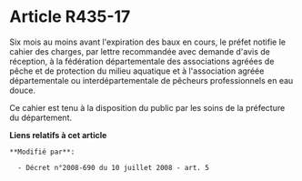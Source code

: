 # Article R435-17

Six mois au moins avant l'expiration des baux en cours, le préfet notifie le cahier des charges, par lettre recommandée avec
demande d'avis de réception, à la fédération départementale des associations agréées de pêche  et de protection du milieu
aquatique et à l'association agréée départementale ou interdépartementale de pêcheurs professionnels en eau douce. 

Ce cahier est tenu à la disposition du public par les soins de la préfecture du département.

**Liens relatifs à cet article**

	**Modifié par**:

	  - Décret n°2008-690 du 10 juillet 2008 - art. 5
